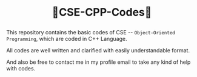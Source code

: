 # <p align="center">📘CSE-CPP-Codes📘</p>

This repository contains the basic codes of CSE -- ```Object-Oriented Programming```, which are coded in C++ Language.

All codes are well written and clarified with easily understandable format. 

And also be free to contact me in my profile email to take any kind of help with codes.
